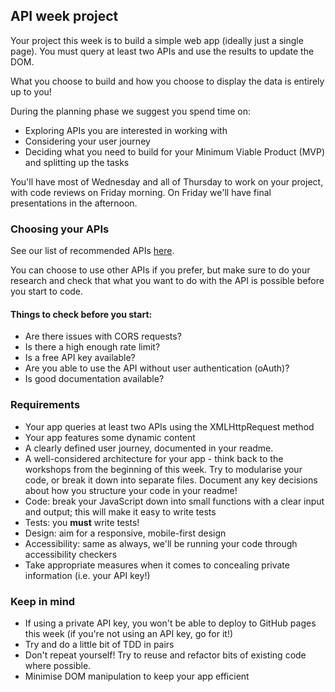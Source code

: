 ## API week project

Your project this week is to build a simple web app (ideally just a single page). You must query at least two APIs and use the results to update the DOM.

What you choose to build and how you choose to display the data is entirely up to you!

During the planning phase we suggest you spend time on:

* Exploring APIs you are interested in working with
* Considering your user journey
* Deciding what you need to build for your Minimum Viable Product (MVP) and splitting up the tasks

You'll have most of Wednesday and all of Thursday to work on your project, with code reviews on Friday morning. On Friday we'll have final presentations in the afternoon.


### Choosing your APIs

See our list of recommended APIs [here](./recommended-apis.md).

You can choose to use other APIs if you prefer, but make sure to do your research and check that what you want to do with the API is possible before you start to code.

#### Things to check before you start:
* Are there issues with CORS requests?
* Is there a high enough rate limit?
* Is a free API key available?
* Are you able to use the API without user authentication (oAuth)?
* Is good documentation available?


### Requirements

* Your app queries at least two APIs using the XMLHttpRequest method
* Your app features some dynamic content
* A clearly defined user journey, documented in your readme.
* A well-considered architecture for your app - think back to the workshops from the beginning of this week. Try to modularise your code, or break it down into separate files. Document any key decisions about how you structure your code in your readme!
* Code: break your JavaScript down into small functions with a clear input and output; this will make it easy to write tests
* Tests: you **must** write tests!
* Design: aim for a responsive, mobile-first design
* Accessibility: same as always, we'll be running your code through accessibility checkers
* Take appropriate measures when it comes to concealing private information (i.e. your API key!)

### Keep in mind

* If using a private API key, you won't be able to deploy to GitHub pages this week (if you're not using an API key, go for it!)
* Try and do a little bit of TDD in pairs
* Don't repeat yourself! Try to reuse and refactor bits of existing code where possible.
* Minimise DOM manipulation to keep your app efficient
